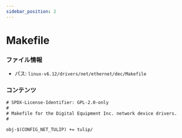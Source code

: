 ```yaml
---
sidebar_position: 2
---
```

# Makefile

### ファイル情報

- パス: `linux-v6.12/drivers/net/ethernet/dec/Makefile`

### コンテンツ

```txt
# SPDX-License-Identifier: GPL-2.0-only
#
# Makefile for the Digital Equipment Inc. network device drivers.
#

obj-$(CONFIG_NET_TULIP) += tulip/

```
